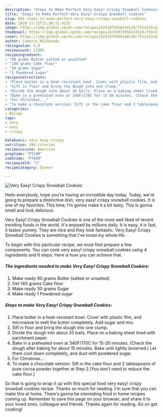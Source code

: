 ```yaml
---
description: "Steps to Make Perfect Very Easy! Crispy Snowball Cookies"
title: "Steps to Make Perfect Very Easy! Crispy Snowball Cookies"
slug: 641-steps-to-make-perfect-very-easy-crispy-snowball-cookies
date: 2020-11-21T21:30:31.433Z
image: https://img-global.cpcdn.com/recipes/6241975956144128/751x532cq70/very-easy-crispy-snowball-cookies-recipe-main-photo.jpg
thumbnail: https://img-global.cpcdn.com/recipes/6241975956144128/751x532cq70/very-easy-crispy-snowball-cookies-recipe-main-photo.jpg
cover: https://img-global.cpcdn.com/recipes/6241975956144128/751x532cq70/very-easy-crispy-snowball-cookies-recipe-main-photo.jpg
author: Cameron Maldonado
ratingvalue: 4.9
reviewcount: 11905
recipeingredient:
- "90 grams Butter salted or unsalted"
- "140 grams Cake flour"
- "30 grams Sugar"
- "1 Powdered sugar"
recipeinstructions:
- "Place butter in a heat-resistant bowl. Cover with plastic film, and microwave to melt the butter completely. Add sugar and mix."
- "Sift in flour and bring the dough into one clump."
- "Divide the dough into about 20 balls. Place on a baking sheet lined with parchment paper."
- "Bake in a preheated oven at 340F/170C for 15-20 minutes. (Check the dough after baking for about 15 minutes. Bake until lightly browned.) Let them cool down completely, and dust with powdered sugar."
- "For Christmas..."
- "To make a chocolate version: Sift in the cake flour and 2 tablespoons of pure cocoa powder together at Step 2.(You don&#39;t need to reduce the cake flour.)"
categories:
- Recipe
tags:
- very
- easy
- crispy

katakunci: very easy crispy 
nutrition: 194 calories
recipecuisine: American
preptime: "PT24M"
cooktime: "PT42M"
recipeyield: "2"
recipecategory: Dinner

---
```



![Very Easy! Crispy Snowball Cookies](https://img-global.cpcdn.com/recipes/6241975956144128/751x532cq70/very-easy-crispy-snowball-cookies-recipe-main-photo.jpg)

Hello everybody, hope you're having an incredible day today. Today, we're going to prepare a distinctive dish, very easy! crispy snowball cookies. It is one of my favorites. This time, I'm gonna make it a bit tasty. This is gonna smell and look delicious.



Very Easy! Crispy Snowball Cookies is one of the most well liked of recent trending foods in the world. It's enjoyed by millions daily. It is easy, it is fast, it tastes yummy. They are nice and they look fantastic. Very Easy! Crispy Snowball Cookies is something that I've loved my whole life.


To begin with this particular recipe, we must first prepare a few components. You can cook very easy! crispy snowball cookies using 4 ingredients and 6 steps. Here is how you can achieve that.

<!--inarticleads1-->

##### The ingredients needed to make Very Easy! Crispy Snowball Cookies:

1. Make ready 90 grams Butter (salted or unsalted)
1. Get 140 grams Cake flour
1. Make ready 30 grams Sugar
1. Make ready 1 Powdered sugar




<!--inarticleads2-->

##### Steps to make Very Easy! Crispy Snowball Cookies:

1. Place butter in a heat-resistant bowl. Cover with plastic film, and microwave to melt the butter completely. Add sugar and mix.
1. Sift in flour and bring the dough into one clump.
1. Divide the dough into about 20 balls. Place on a baking sheet lined with parchment paper.
1. Bake in a preheated oven at 340F/170C for 15-20 minutes. (Check the dough after baking for about 15 minutes. Bake until lightly browned.) Let them cool down completely, and dust with powdered sugar.
1. For Christmas...
1. To make a chocolate version: Sift in the cake flour and 2 tablespoons of pure cocoa powder together at Step 2.(You don&#39;t need to reduce the cake flour.)




So that is going to wrap it up with this special food very easy! crispy snowball cookies recipe. Thanks so much for reading. I'm sure that you can make this at home. There's gonna be interesting food in home recipes coming up. Remember to save this page on your browser, and share it to your loved ones, colleague and friends. Thanks again for reading. Go on get cooking!
